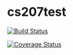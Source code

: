 # cs207test
[![Build Status](https://travis-ci.org/JudyZhou1544/cs207test.svg?branch=master)](https://travis-ci.org/JudyZhou1544/cs207test)

[![Coverage Status](https://coveralls.io/repos/github/JudyZhou1544/cs207test/badge.svg?branch=master)](https://coveralls.io/github/JudyZhou1544/cs207test?branch=master)
